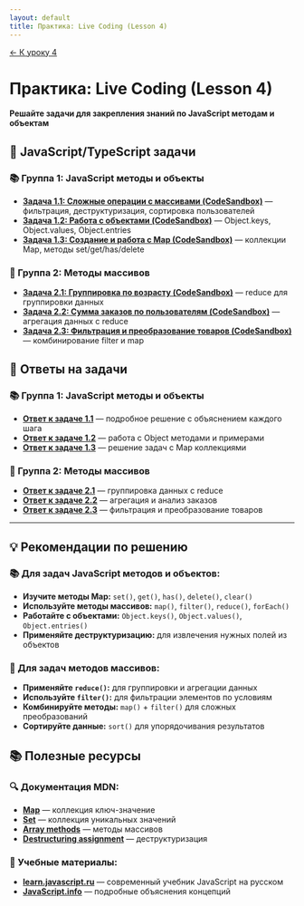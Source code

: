 ```yaml
---
layout: default
title: Практика: Live Coding (Lesson 4)
---
```


<a href="../../lesson-4" class="main-link-home">&#8592; К уроку 4</a>

# Практика: Live Coding (Lesson 4)

**Решайте задачи для закрепления знаний по JavaScript методам и объектам**

## 🎯 JavaScript/TypeScript задачи

### 📚 Группа 1: JavaScript методы и объекты
- **[Задача 1.1: Сложные операции с массивами (CodeSandbox)](https://codesandbox.io/p/github/cheboringGithub/Playwright-JS-TS-course-Irakly/main?file=%2Flessons%2Flive-coding%2Flesson-4%2Ftasks%2Flesson-4-task-1-1-complex-array.js&import=true&workspaceId=ws_Tu2yuZntEXjT34dsX6ekTD)** — фильтрация, деструктуризация, сортировка пользователей
- **[Задача 1.2: Работа с объектами (CodeSandbox)](https://codesandbox.io/p/github/cheboringGithub/Playwright-JS-TS-course-Irakly/main?file=%2Flessons%2Flive-coding%2Flesson-4%2Ftasks%2Flesson-4-task-1-2-advanced-objects.js&import=true&workspaceId=ws_Tu2yuZntEXjT34dsX6ekTD)** — Object.keys, Object.values, Object.entries
- **[Задача 1.3: Создание и работа с Map (CodeSandbox)](https://codesandbox.io/p/github/cheboringGithub/Playwright-JS-TS-course-Irakly/main?file=%2Flessons%2Flive-coding%2Flesson-4%2Ftasks%2Flesson-4-task-1-3-map-operations.js&import=true&workspaceId=ws_Tu2yuZntEXjT34dsX6ekTD)** — коллекции Map, методы set/get/has/delete

### 🔧 Группа 2: Методы массивов
- **[Задача 2.1: Группировка по возрасту (CodeSandbox)](https://codesandbox.io/p/github/cheboringGithub/Playwright-JS-TS-course-Irakly/main?file=%2Flessons%2Flive-coding%2Flesson-4%2Ftasks%2Flesson-4-task-2-1-group-by-age.js&import=true&workspaceId=ws_Tu2yuZntEXjT34dsX6ekTD)** — reduce для группировки данных
- **[Задача 2.2: Сумма заказов по пользователям (CodeSandbox)](https://codesandbox.io/p/github/cheboringGithub/Playwright-JS-TS-course-Irakly/main?file=%2Flessons%2Flive-coding%2Flesson-4%2Ftasks%2Flesson-4-task-2-2-orders-summary.js&import=true&workspaceId=ws_Tu2yuZntEXjT34dsX6ekTD)** — агрегация данных с reduce
- **[Задача 2.3: Фильтрация и преобразование товаров (CodeSandbox)](https://codesandbox.io/p/github/cheboringGithub/Playwright-JS-TS-course-Irakly/main?file=%2Flessons%2Flive-coding%2Flesson-4%2Ftasks%2Flesson-4-task-2-3-filter-products.js&import=true&workspaceId=ws_Tu2yuZntEXjT34dsX6ekTD)** — комбинирование filter и map



## 📖 Ответы на задачи

### 📚 Группа 1: JavaScript методы и объекты
- **[Ответ к задаче 1.1](./answers/lesson-4-task-1-1-complex-array.answer.md)** — подробное решение с объяснением каждого шага
- **[Ответ к задаче 1.2](./answers/lesson-4-task-1-2-advanced-objects.answer.md)** — работа с Object методами и примерами
- **[Ответ к задаче 1.3](./answers/lesson-4-task-1-3-map-operations.answer.md)** — решение задач с Map коллекциями

### 🔧 Группа 2: Методы массивов
- **[Ответ к задаче 2.1](./answers/lesson-4-task-2-1-group-by-age.answer.md)** — группировка данных с reduce
- **[Ответ к задаче 2.2](./answers/lesson-4-task-2-2-orders-summary.answer.md)** — агрегация и анализ заказов
- **[Ответ к задаче 2.3](./answers/lesson-4-task-2-3-filter-products.answer.md)** — фильтрация и преобразование товаров



---

## 💡 Рекомендации по решению

### 📚 Для задач JavaScript методов и объектов:
- **Изучите методы Map:** `set()`, `get()`, `has()`, `delete()`, `clear()`
- **Используйте методы массивов:** `map()`, `filter()`, `reduce()`, `forEach()`
- **Работайте с объектами:** `Object.keys()`, `Object.values()`, `Object.entries()`
- **Применяйте деструктуризацию:** для извлечения нужных полей из объектов

### 🔧 Для задач методов массивов:
- **Применяйте `reduce()`:** для группировки и агрегации данных
- **Используйте `filter()`:** для фильтрации элементов по условиям
- **Комбинируйте методы:** `map()` + `filter()` для сложных преобразований
- **Сортируйте данные:** `sort()` для упорядочивания результатов



## 📚 Полезные ресурсы

### 🔍 Документация MDN:
- **[Map](https://developer.mozilla.org/en-US/docs/Web/JavaScript/Reference/Global_Objects/Map)** — коллекция ключ-значение
- **[Set](https://developer.mozilla.org/en-US/docs/Web/JavaScript/Reference/Global_Objects/Set)** — коллекция уникальных значений
- **[Array methods](https://developer.mozilla.org/en-US/docs/Web/JavaScript/Reference/Global_Objects/Array)** — методы массивов
- **[Destructuring assignment](https://developer.mozilla.org/en-US/docs/Web/JavaScript/Reference/Operators/Destructuring_assignment)** — деструктуризация

### 📖 Учебные материалы:
- **[learn.javascript.ru](https://learn.javascript.ru/)** — современный учебник JavaScript на русском
- **[JavaScript.info](https://javascript.info/)** — подробные объяснения концепций 